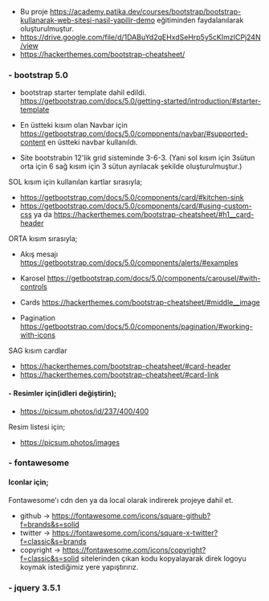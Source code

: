 
- Bu proje https://academy.patika.dev/courses/bootstrap/bootstrap-kullanarak-web-sitesi-nasil-yapilir-demo
eğitiminden faydalanılarak oluşturulmuştur. 
- https://drive.google.com/file/d/1DABuYd2qEHxdSeHrp5y5cKImzICPj24N/view
- https://hackerthemes.com/bootstrap-cheatsheet/

### - bootstrap 5.0

- bootstrap starter template dahil edildi. https://getbootstrap.com/docs/5.0/getting-started/introduction/#starter-template
- En üstteki kısım olan Navbar için 
https://getbootstrap.com/docs/5.0/components/navbar/#supported-content en üstteki navbar kullanıldı.

- Site bootstrabin 12'lik grid sisteminde 3-6-3. (Yani sol kısım için 3sütun orta için 6 sağ kısım için 3 sütun ayrılacak şekilde oluşturulmuştur.)

SOL kısım için kullanılan kartlar sırasıyla;
- https://getbootstrap.com/docs/5.0/components/card/#kitchen-sink
- https://getbootstrap.com/docs/5.0/components/card/#using-custom-css  ya da https://hackerthemes.com/bootstrap-cheatsheet/#h1__card-header

ORTA kısım sırasıyla;
- Akış mesajı
https://getbootstrap.com/docs/5.0/components/alerts/#examples

- Karosel
https://getbootstrap.com/docs/5.0/components/carousel/#with-controls

- Cards
https://hackerthemes.com/bootstrap-cheatsheet/#middle__image

- Pagination
https://getbootstrap.com/docs/5.0/components/pagination/#working-with-icons

SAG kısım cardlar
- https://hackerthemes.com/bootstrap-cheatsheet/#card-header
- https://hackerthemes.com/bootstrap-cheatsheet/#card-link

#### - Resimler için(idleri değiştirin);
- https://picsum.photos/id/237/400/400

Resim listesi için;
- https://picsum.photos/images


### - fontawesome
#### Iconlar için;
Fontawesome'ı cdn den ya da local olarak indirerek projeye dahil et.
- github -> https://fontawesome.com/icons/square-github?f=brands&s=solid
- twitter -> https://fontawesome.com/icons/square-x-twitter?f=classic&s=brands
- copyright -> https://fontawesome.com/icons/copyright?f=classic&s=solid
sitelerinden çıkan kodu kopyalayarak direk logoyu koymak istediğimiz yere yapıştırırız.


### - jquery 3.5.1